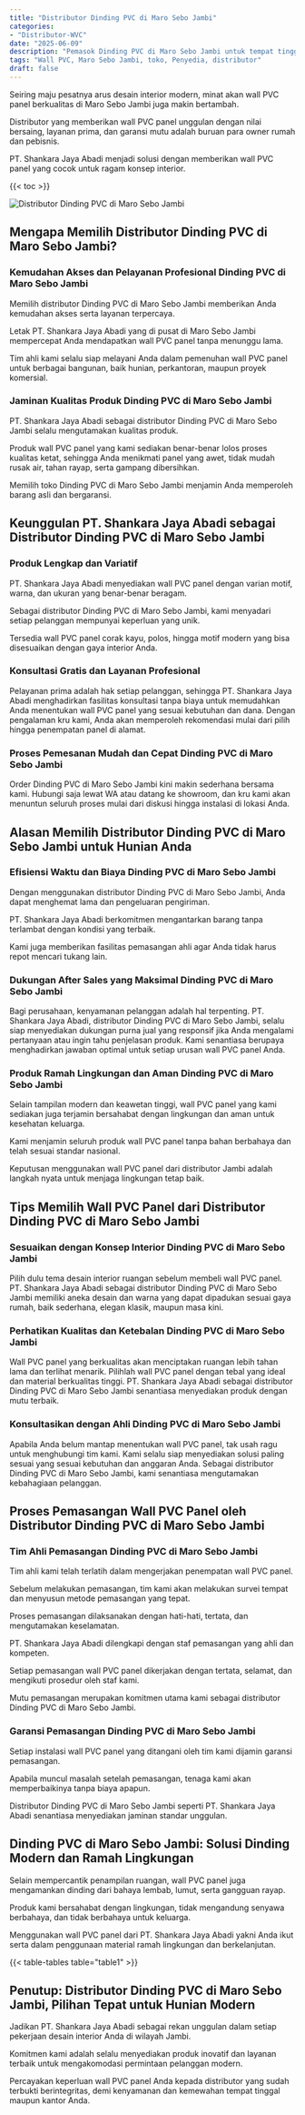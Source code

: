 ```yaml
---
title: "Distributor Dinding PVC di Maro Sebo Jambi"
categories: 
- "Distributor-WVC"
date: "2025-06-09"
description: "Pemasok Dinding PVC di Maro Sebo Jambi untuk tempat tinggal, kantor, dan gerai. Panel unggulan, pilihan motif, variasi warna elegan, dengan layanan pemasangan ditangani oleh teknisi berpengalaman dan garansi resmi!|Servis penyediaan Dinding PVC di Maro Sebo Jambi untuk keperluan rumah, kantor, maupun ritel, beserta panel berkualitas dan instalasi oleh teknisi berpengalaman dan kepastian resmi.|Solusi Dinding PVC di Maro Sebo Jambi yang terpercaya bagi hunian, office, serta gerai, dengan panel berkualitas dan instalasi ditangani oleh tim profesional dan jaminan resmi.|Penjualan Dinding PVC di Maro Sebo Jambi untuk rumah, kantor, serta gerai, dengan produk terbaik dan pemasangan ditangani oleh tim berpengalaman, lengkap dengan garansi resmi.}"
tags: "Wall PVC, Maro Sebo Jambi, toko, Penyedia, distributor"
draft: false
---
```


Seiring maju pesatnya arus desain interior modern, minat akan wall PVC panel berkualitas di Maro Sebo Jambi juga makin bertambah.

Distributor yang memberikan wall PVC panel unggulan dengan nilai bersaing, layanan prima, dan garansi mutu adalah buruan para owner rumah dan pebisnis.

PT. Shankara Jaya Abadi menjadi solusi dengan memberikan wall PVC panel yang cocok untuk ragam konsep interior.

{{< toc >}}

![Distributor Dinding PVC di Maro Sebo Jambi](/images/Distributor-WVC/Distributor-Dinding-PVC-di-Maro-Sebo-Jambi.png)


## Mengapa Memilih Distributor Dinding PVC di Maro Sebo Jambi?

### Kemudahan Akses dan Pelayanan Profesional Dinding PVC di Maro Sebo Jambi

Memilih distributor Dinding PVC di Maro Sebo Jambi memberikan Anda kemudahan akses serta layanan terpercaya.

Letak PT. Shankara Jaya Abadi yang di pusat di Maro Sebo Jambi mempercepat Anda mendapatkan wall PVC panel tanpa menunggu lama.

Tim ahli kami selalu siap melayani Anda dalam pemenuhan wall PVC panel untuk berbagai bangunan, baik hunian, perkantoran, maupun proyek komersial.

### Jaminan Kualitas Produk Dinding PVC di Maro Sebo Jambi

PT. Shankara Jaya Abadi sebagai distributor Dinding PVC di Maro Sebo Jambi selalu mengutamakan kualitas produk.

Produk wall PVC panel yang kami sediakan benar-benar lolos proses kualitas ketat, sehingga Anda menikmati panel yang awet, tidak mudah rusak air, tahan rayap, serta gampang dibersihkan.

Memilih toko Dinding PVC di Maro Sebo Jambi menjamin Anda memperoleh barang asli dan bergaransi.

## Keunggulan PT. Shankara Jaya Abadi sebagai Distributor Dinding PVC di Maro Sebo Jambi

### Produk Lengkap dan Variatif

PT. Shankara Jaya Abadi menyediakan wall PVC panel dengan varian motif, warna, dan ukuran yang benar-benar beragam.

Sebagai distributor Dinding PVC di Maro Sebo Jambi, kami menyadari setiap pelanggan mempunyai keperluan yang unik.

Tersedia wall PVC panel corak kayu, polos, hingga motif modern yang bisa disesuaikan dengan gaya interior Anda.

### Konsultasi Gratis dan Layanan Profesional

Pelayanan prima adalah hak setiap pelanggan, sehingga PT. Shankara Jaya Abadi menghadirkan fasilitas konsultasi tanpa biaya untuk memudahkan Anda menentukan wall PVC panel yang sesuai kebutuhan dan dana. Dengan pengalaman kru kami, Anda akan memperoleh rekomendasi mulai dari pilih hingga penempatan panel di alamat.

### Proses Pemesanan Mudah dan Cepat Dinding PVC di Maro Sebo Jambi

Order Dinding PVC di Maro Sebo Jambi kini makin sederhana bersama kami. Hubungi saja lewat WA atau datang ke showroom, dan kru kami akan menuntun seluruh proses mulai dari diskusi hingga instalasi di lokasi Anda.

## Alasan Memilih Distributor Dinding PVC di Maro Sebo Jambi untuk Hunian Anda

### Efisiensi Waktu dan Biaya Dinding PVC di Maro Sebo Jambi

Dengan menggunakan distributor Dinding PVC di Maro Sebo Jambi, Anda dapat menghemat lama dan pengeluaran pengiriman.

PT. Shankara Jaya Abadi berkomitmen mengantarkan barang tanpa terlambat dengan kondisi yang terbaik.

Kami juga memberikan fasilitas pemasangan ahli agar Anda tidak harus repot mencari tukang lain.

### Dukungan After Sales yang Maksimal Dinding PVC di Maro Sebo Jambi

Bagi perusahaan, kenyamanan pelanggan adalah hal terpenting. PT. Shankara Jaya Abadi, distributor Dinding PVC di Maro Sebo Jambi, selalu siap menyediakan dukungan purna jual yang responsif jika Anda mengalami pertanyaan atau ingin tahu penjelasan produk. Kami senantiasa berupaya menghadirkan jawaban optimal untuk setiap urusan wall PVC panel Anda.

### Produk Ramah Lingkungan dan Aman Dinding PVC di Maro Sebo Jambi

Selain tampilan modern dan keawetan tinggi, wall PVC panel yang kami sediakan juga terjamin bersahabat dengan lingkungan dan aman untuk kesehatan keluarga.

Kami menjamin seluruh produk wall PVC panel tanpa bahan berbahaya dan telah sesuai standar nasional.

Keputusan menggunakan wall PVC panel dari distributor Jambi adalah langkah nyata untuk menjaga lingkungan tetap baik.

## Tips Memilih Wall PVC Panel dari Distributor Dinding PVC di Maro Sebo Jambi

### Sesuaikan dengan Konsep Interior Dinding PVC di Maro Sebo Jambi

Pilih dulu tema desain interior ruangan sebelum membeli wall PVC panel. PT. Shankara Jaya Abadi sebagai distributor Dinding PVC di Maro Sebo Jambi memiliki aneka desain dan warna yang dapat dipadukan sesuai gaya rumah, baik sederhana, elegan klasik, maupun masa kini.

### Perhatikan Kualitas dan Ketebalan Dinding PVC di Maro Sebo Jambi

Wall PVC panel yang berkualitas akan menciptakan ruangan lebih tahan lama dan terlihat menarik. Pilihlah wall PVC panel dengan tebal yang ideal dan material berkualitas tinggi. PT. Shankara Jaya Abadi sebagai distributor Dinding PVC di Maro Sebo Jambi senantiasa menyediakan produk dengan mutu terbaik.

### Konsultasikan dengan Ahli Dinding PVC di Maro Sebo Jambi

Apabila Anda belum mantap menentukan wall PVC panel, tak usah ragu untuk menghubungi tim kami. Kami selalu siap menyediakan solusi paling sesuai yang sesuai kebutuhan dan anggaran Anda. Sebagai distributor Dinding PVC di Maro Sebo Jambi, kami senantiasa mengutamakan kebahagiaan pelanggan.

## Proses Pemasangan Wall PVC Panel oleh Distributor Dinding PVC di Maro Sebo Jambi

### Tim Ahli Pemasangan Dinding PVC di Maro Sebo Jambi

Tim ahli kami telah terlatih dalam mengerjakan penempatan wall PVC panel.

Sebelum melakukan pemasangan, tim kami akan melakukan survei tempat dan menyusun metode pemasangan yang tepat.

Proses pemasangan dilaksanakan dengan hati-hati, tertata, dan mengutamakan keselamatan.

PT. Shankara Jaya Abadi dilengkapi dengan staf pemasangan yang ahli dan kompeten.

Setiap pemasangan wall PVC panel dikerjakan dengan tertata, selamat, dan mengikuti prosedur oleh staf kami.

Mutu pemasangan merupakan komitmen utama kami sebagai distributor Dinding PVC di Maro Sebo Jambi.

### Garansi Pemasangan Dinding PVC di Maro Sebo Jambi

Setiap instalasi wall PVC panel yang ditangani oleh tim kami dijamin garansi pemasangan.

Apabila muncul masalah setelah pemasangan, tenaga kami akan memperbaikinya tanpa biaya apapun.

Distributor Dinding PVC di Maro Sebo Jambi seperti PT. Shankara Jaya Abadi senantiasa menyediakan jaminan standar unggulan.

## Dinding PVC di Maro Sebo Jambi: Solusi Dinding Modern dan Ramah Lingkungan

Selain mempercantik penampilan ruangan, wall PVC panel juga mengamankan dinding dari bahaya lembab, lumut, serta gangguan rayap.

Produk kami bersahabat dengan lingkungan, tidak mengandung senyawa berbahaya, dan tidak berbahaya untuk keluarga.

Menggunakan wall PVC panel dari PT. Shankara Jaya Abadi yakni Anda ikut serta dalam penggunaan material ramah lingkungan dan berkelanjutan.

{{< table-tables table="table1" >}}

## Penutup: Distributor Dinding PVC di Maro Sebo Jambi, Pilihan Tepat untuk Hunian Modern

Jadikan PT. Shankara Jaya Abadi sebagai rekan unggulan dalam setiap pekerjaan desain interior Anda di wilayah Jambi.

Komitmen kami adalah selalu menyediakan produk inovatif dan layanan terbaik untuk mengakomodasi permintaan pelanggan modern.

Percayakan keperluan wall PVC panel Anda kepada distributor yang sudah terbukti berintegritas, demi kenyamanan dan kemewahan tempat tinggal maupun kantor Anda.